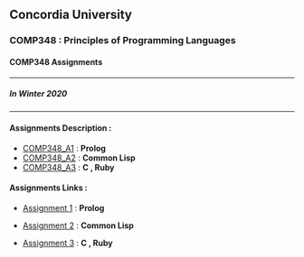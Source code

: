 ## Concordia University
### COMP348 : Principles of Programming Languages
#### COMP348 Assignments 
---
##### In Winter 2020
---
#### Assignments Description :

*  [COMP348_A1](https://github.com/BestBonBai/COMP348/blob/master/COMP348_A1_Winter_2020.pdf) : **Prolog**
*  [COMP348_A2](https://github.com/BestBonBai/COMP348/blob/master/Comp348_A2_Winter_2020.pdf) : **Common Lisp**
*  [COMP348_A3](https://github.com/BestBonBai/COMP348/blob/master/COMP348_A3_%D9%8BWinter_2020.pdf) : **C , Ruby**

#### Assignments Links :

* [Assignment 1](https://github.com/BestBonBai/COMP348/tree/master/a1_40053833) : **Prolog**

* [Assignment 2](https://github.com/BestBonBai/COMP348/tree/master/a2_40053833) : **Common Lisp**

* [Assignment 3](https://github.com/BestBonBai/COMP348/tree/master/a3_40053833) : **C , Ruby**

